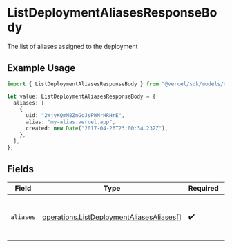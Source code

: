 # ListDeploymentAliasesResponseBody

The list of aliases assigned to the deployment

## Example Usage

```typescript
import { ListDeploymentAliasesResponseBody } from "@vercel/sdk/models/operations/listdeploymentaliases.js";

let value: ListDeploymentAliasesResponseBody = {
  aliases: [
    {
      uid: "2WjyKQmM8ZnGcJsPWMrHRHrE",
      alias: "my-alias.vercel.app",
      created: new Date("2017-04-26T23:00:34.232Z"),
    },
  ],
};
```

## Fields

| Field                                                                                                | Type                                                                                                 | Required                                                                                             | Description                                                                                          |
| ---------------------------------------------------------------------------------------------------- | ---------------------------------------------------------------------------------------------------- | ---------------------------------------------------------------------------------------------------- | ---------------------------------------------------------------------------------------------------- |
| `aliases`                                                                                            | [operations.ListDeploymentAliasesAliases](../../models/operations/listdeploymentaliasesaliases.md)[] | :heavy_check_mark:                                                                                   | A list of the aliases assigned to the deployment                                                     |